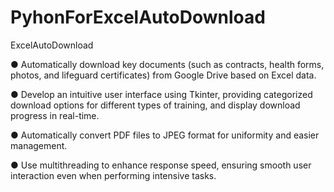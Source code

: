 # PyhonForExcelAutoDownload
ExcelAutoDownload

● Automatically download key documents (such as contracts, health forms, photos, and lifeguard certificates) from Google Drive based on Excel data.  

● Develop an intuitive user interface using Tkinter, providing categorized download options for different types of training, and display download progress in real-time.  

● Automatically convert PDF files to JPEG format for uniformity and easier management.  

● Use multithreading to enhance response speed, ensuring smooth user interaction even when performing intensive tasks.  

